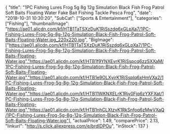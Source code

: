 {
	"title": "1PC Fishing Lures Frog 5g 8g 12g Simulation Black Fish Frog Patrol Soft Baits Floating Water Fake Bait Fishing Tackle Pesca Frog",
	"date": "2018-10-31 10:30:20",
	"SubCat": ["Sports & Entertainment"],
	"categories": ["Fishing"],
	"thumbnailImage": "https://ae01.alicdn.com/kf/HTB1TaTSXzDuK1RjSszdq6xGLpXa7/1PC-Fishing-Lures-Frog-5g-8g-12g-Simulation-Black-Fish-Frog-Patrol-Soft-Baits-Floating-Water.jpg_220x220.jpg",
	"BigImage": ["https://ae01.alicdn.com/kf/HTB1TaTSXzDuK1RjSszdq6xGLpXa7/1PC-Fishing-Lures-Frog-5g-8g-12g-Simulation-Black-Fish-Frog-Patrol-Soft-Baits-Floating-Water.jpg","https://ae01.alicdn.com/kf/HTB1f9YNXEvrK1RjSspcq6zzSXXaM/1PC-Fishing-Lures-Frog-5g-8g-12g-Simulation-Black-Fish-Frog-Patrol-Soft-Baits-Floating-Water.jpg","https://ae01.alicdn.com/kf/HTB1e9OLXyjrK1RjSsplq6xHmVXa2/1PC-Fishing-Lures-Frog-5g-8g-12g-Simulation-Black-Fish-Frog-Patrol-Soft-Baits-Floating-Water.jpg","https://ae01.alicdn.com/kf/HTB11WKNXELrK1Rjy0Fjq6zYXFXat/1PC-Fishing-Lures-Frog-5g-8g-12g-Simulation-Black-Fish-Frog-Patrol-Soft-Baits-Floating-Water.jpg","https://ae01.alicdn.com/kf/HTB1nhCLXtzvK1RkSnfoq6zMwVXaQ/1PC-Fishing-Lures-Frog-5g-8g-12g-Simulation-Black-Fish-Frog-Patrol-Soft-Baits-Floating-Water.jpg"],
	"actualPrice": 1.49,
	"comparePrice": 2.13,
	"linkurl": "http://s.click.aliexpress.com/e/brdIDPOu",
	"inStock": 137
}
